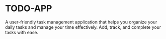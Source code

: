 # TODO-APP
A user-friendly task management application that helps you organize your daily tasks and manage your time effectively. Add, track, and complete your tasks with ease.
